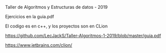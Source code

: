Taller de Algoritmos y Estructuras de datos - 2019

Ejercicios en la guia.pdf

El codigo es en c++, y los proyectos son en CLion

https://github.com/LecJackS/Taller-Algoritmos-1-2019/blob/master/guia.pdf

https://www.jetbrains.com/clion/
